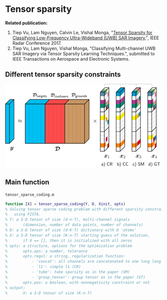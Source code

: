 # Tensor sparsity 

**Related publication:**
1. Tiep Vu, Lam Nguyen, Calvin Le, Vishal Monga, "[Tensor Sparsity for Classifying Low-Frequency Ultra-Wideband (UWB) SAR Imagery.](http://ieeexplore.ieee.org/document/7944265/)", IEEE Radar Conference 2017. 
2. Tiep Vu, Lam Nguyen, Vishal Monga, "Classifying Multi-channel UWB SAR Imagery via Tensor Sparsity Learning Techniques.", submitted to IEEE Transactions on Aerospace and Electronic Systems.

## Different tensor sparsity constraints 
![alttext](general_SRC.png)

## Main function 
`tensor_sparse_coding.m`
```matlab
function [X] = tensor_sparse_coding(Y, D, Xinit, opts)
% Solving tensor sparse coding problem with different sparsity constraints.
%   using FISTA.
% Y: a 3-D tensor of size (d-n-T), multi-channel signals 
%       (dimension, number of data points, number of channels)
% D: a 3-D tensor of size (d-K-T) dictionary with D 'atoms'
% X: a 3-D tensor of size (K-n-T) starting guess of the solution,
%       if X == [], then it is initialized with all zeros
% opts: a structure, options for the optimization problem
%       opts.eps: a number, tolerance 
%       opts.regul: a string, regularization function:
%           - 'concat': all channels are concatenated to one long long vector (CC)
%           - 'l1': simple l1 (CR)
%           - 'tube': tube sparsity as in the paper (SM)
%           - 'group_tensor': group tensor as in the paper (GT)
%       opts.pos: a boolean, with nonnegativity constraint or not 
% output: 
%       X: a 3-D tensor of size (K-n-T)
```
